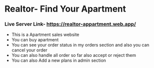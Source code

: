 # Realtor- Find Your Apartment

### Live Server Link- https://realtor-appartment.web.app/

- This is a Apartment sales website
- You can buy  apartment
- You can see your order status in my orders section and also you can cancel your order
- You can also handle all order so far also accept or reject them
- You can also Add a new plans in admin section
